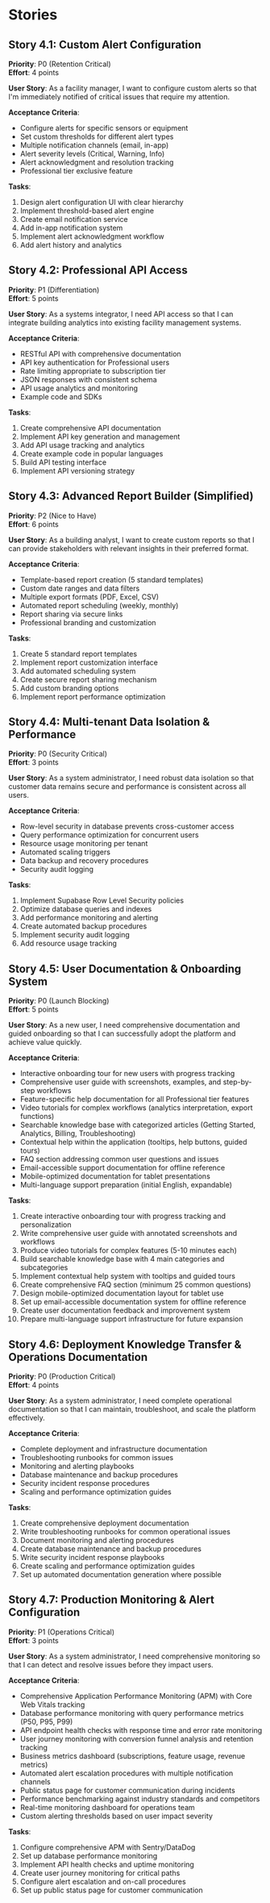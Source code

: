 # Stories

## Story 4.1: Custom Alert Configuration
**Priority**: P0 (Retention Critical)  
**Effort**: 4 points  

**User Story**: As a facility manager, I want to configure custom alerts so that I'm immediately notified of critical issues that require my attention.

**Acceptance Criteria**:
- Configure alerts for specific sensors or equipment
- Set custom thresholds for different alert types
- Multiple notification channels (email, in-app)
- Alert severity levels (Critical, Warning, Info)
- Alert acknowledgment and resolution tracking
- Professional tier exclusive feature

**Tasks**:
1. Design alert configuration UI with clear hierarchy
2. Implement threshold-based alert engine
3. Create email notification service
4. Add in-app notification system
5. Implement alert acknowledgment workflow
6. Add alert history and analytics

## Story 4.2: Professional API Access
**Priority**: P1 (Differentiation)  
**Effort**: 5 points  

**User Story**: As a systems integrator, I need API access so that I can integrate building analytics into existing facility management systems.

**Acceptance Criteria**:
- RESTful API with comprehensive documentation
- API key authentication for Professional users
- Rate limiting appropriate to subscription tier
- JSON responses with consistent schema
- API usage analytics and monitoring
- Example code and SDKs

**Tasks**:
1. Create comprehensive API documentation
2. Implement API key generation and management
3. Add API usage tracking and analytics
4. Create example code in popular languages
5. Build API testing interface
6. Implement API versioning strategy

## Story 4.3: Advanced Report Builder (Simplified)
**Priority**: P2 (Nice to Have)  
**Effort**: 6 points  

**User Story**: As a building analyst, I want to create custom reports so that I can provide stakeholders with relevant insights in their preferred format.

**Acceptance Criteria**:
- Template-based report creation (5 standard templates)
- Custom date ranges and data filters
- Multiple export formats (PDF, Excel, CSV)
- Automated report scheduling (weekly, monthly)
- Report sharing via secure links
- Professional branding and customization

**Tasks**:
1. Create 5 standard report templates
2. Implement report customization interface
3. Add automated scheduling system
4. Create secure report sharing mechanism
5. Add custom branding options
6. Implement report performance optimization

## Story 4.4: Multi-tenant Data Isolation & Performance
**Priority**: P0 (Security Critical)  
**Effort**: 3 points  

**User Story**: As a system administrator, I need robust data isolation so that customer data remains secure and performance is consistent across all users.

**Acceptance Criteria**:
- Row-level security in database prevents cross-customer access
- Query performance optimization for concurrent users
- Resource usage monitoring per tenant
- Automated scaling triggers
- Data backup and recovery procedures
- Security audit logging

**Tasks**:
1. Implement Supabase Row Level Security policies
2. Optimize database queries and indexes
3. Add performance monitoring and alerting
4. Create automated backup procedures
5. Implement security audit logging
6. Add resource usage tracking

## Story 4.5: User Documentation & Onboarding System
**Priority**: P0 (Launch Blocking)  
**Effort**: 5 points

**User Story**: As a new user, I need comprehensive documentation and guided onboarding so that I can successfully adopt the platform and achieve value quickly.

**Acceptance Criteria**:
- Interactive onboarding tour for new users with progress tracking
- Comprehensive user guide with screenshots, examples, and step-by-step workflows
- Feature-specific help documentation for all Professional tier features
- Video tutorials for complex workflows (analytics interpretation, export functions)
- Searchable knowledge base with categorized articles (Getting Started, Analytics, Billing, Troubleshooting)
- Contextual help within the application (tooltips, help buttons, guided tours)
- FAQ section addressing common user questions and issues
- Email-accessible support documentation for offline reference
- Mobile-optimized documentation for tablet presentations
- Multi-language support preparation (initial English, expandable)

**Tasks**:
1. Create interactive onboarding tour with progress tracking and personalization
2. Write comprehensive user guide with annotated screenshots and workflows
3. Produce video tutorials for complex features (5-10 minutes each)
4. Build searchable knowledge base with 4 main categories and subcategories
5. Implement contextual help system with tooltips and guided tours
6. Create comprehensive FAQ section (minimum 25 common questions)
7. Design mobile-optimized documentation layout for tablet use
8. Set up email-accessible documentation system for offline reference
9. Create user documentation feedback and improvement system
10. Prepare multi-language support infrastructure for future expansion

## Story 4.6: Deployment Knowledge Transfer & Operations Documentation
**Priority**: P0 (Production Critical)  
**Effort**: 4 points

**User Story**: As a system administrator, I need complete operational documentation so that I can maintain, troubleshoot, and scale the platform effectively.

**Acceptance Criteria**:
- Complete deployment and infrastructure documentation
- Troubleshooting runbooks for common issues
- Monitoring and alerting playbooks
- Database maintenance and backup procedures
- Security incident response procedures
- Scaling and performance optimization guides

**Tasks**:
1. Create comprehensive deployment documentation
2. Write troubleshooting runbooks for common operational issues
3. Document monitoring and alerting procedures  
4. Create database maintenance and backup procedures
5. Write security incident response playbooks
6. Create scaling and performance optimization guides
7. Set up automated documentation generation where possible

## Story 4.7: Production Monitoring & Alert Configuration
**Priority**: P1 (Operations Critical)  
**Effort**: 3 points  

**User Story**: As a system administrator, I need comprehensive monitoring so that I can detect and resolve issues before they impact users.

**Acceptance Criteria**:
- Comprehensive Application Performance Monitoring (APM) with Core Web Vitals tracking
- Database performance monitoring with query performance metrics (P50, P95, P99)
- API endpoint health checks with response time and error rate monitoring
- User journey monitoring with conversion funnel analysis and retention tracking
- Business metrics dashboard (subscriptions, feature usage, revenue metrics)
- Automated alert escalation procedures with multiple notification channels
- Public status page for customer communication during incidents
- Performance benchmarking against industry standards and competitors
- Real-time monitoring dashboard for operations team
- Custom alerting thresholds based on user impact severity

**Tasks**:
1. Configure comprehensive APM with Sentry/DataDog
2. Set up database performance monitoring
3. Implement API health checks and uptime monitoring
4. Create user journey monitoring for critical paths
5. Configure alert escalation and on-call procedures
6. Set up public status page for customer communication
